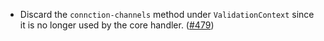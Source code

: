 - Discard the `connction-channels` method under `ValidationContext` since it is
  no longer used by the core handler. 
  ([#479](https://github.com/cosmos/ibc-rs/issues/479))